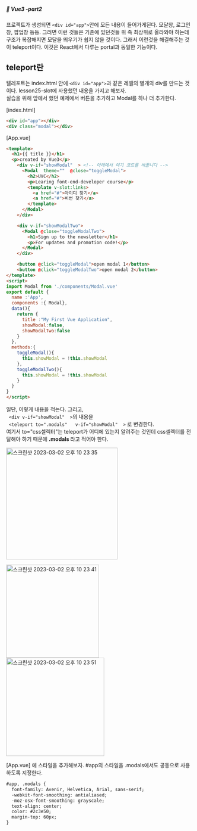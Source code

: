 ##### :cactus: Vue3 -part2


프로젝트가 생성되면 ``` <div id="app"> ```안에 모든 내용이 들어가게된다. 모달창, 로그인창, 팝업창 등등. 그러면 이런 것들은 기존에 있던것들 위 즉 최상위로 올라와야 하는데 구조가 복잡해지면 모달을 띄우기가 쉽지 않을 것이다. 그래서 이런것을 해결해주는 것이 teleport이다. 이것은 React에서 다루는 portal과 동일한 기능이다.  

## teleport란
텔레포트는 index.html 안에 ```<div id="app">```과 같은 레벨의 별개의 div를 만드는 것이다. lesson25-slot에 사용했던 내용을 가지고 해보자.  
실습을 위해 앞에서 했던 예제에서 버튼을 추가하고 Modal를 하나 더 추가한다. 

[index.html] 
```html
<div id="app"></div>
<div class="modal"></div>

```
[App.vue]
```html
<template>
  <h1>{{ title }}</h1>
  <p>created by Vue3</p> 
    <div v-if="showModal"  > <!-- 아래에서 여기 코드를 바꿉니다 -->
      <Modal  theme=""  @close="toggleModal">
        <h2>UVC</h2>
        <p>Learing font-end-developer course</p>
        <template v-slot:links>   
          <a href="#">아이디 찾기</a> 
          <a href="#">비번 찾기</a>
        </template>
      </Modal>
    </div>

    <div v-if="showModalTwo">
      <Modal @close="toggleModalTwo">
        <h1>Sign up to the newsletter</h1>
        <p>For updates and promotion code!</p>
      </Modal>
    </div>

    <button @click="toggleModal">open modal 1</button>
    <button @click="toggleModalTwo">open modal 2</button>
</template>
<script>
import Modal from './components/Modal.vue'
export default {
  name :'App',
  components :{ Modal}, 
  data(){
    return {
      title :"My First Vue Application",
      showModal:false,
      showModalTwo:false
    }
  },
  methods:{
    toggleModal(){
      this.showModal = !this.showModal
    },
    toggleModalTwo(){
      this.showModal = !this.showModal
    }
  }
}
</script>

```  
일단, 이렇게 내용을 적는다.  그리고,   
```  <div v-if="showModal"  > ```의 내용을  
```  <teleport to=".modals"   v-if="showModal"  > ``` 로 변경한다.  
여기서 to="css셀렉터"는 teleport가 어디에 있는지 알려주는 것인데 css셀렉터를 전달해야 하기 때문에 <b>.modals </b>라고 적어야 한다.

<img width="300" alt="스크린샷 2023-03-02 오후 10 23 35" src="https://user-images.githubusercontent.com/48478079/222440820-e6f29ee6-26fc-4d0c-8f37-05ced59bd80c.png">   

<img width="250" alt="스크린샷 2023-03-02 오후 10 23 41" src="https://user-images.githubusercontent.com/48478079/222440863-656630ff-af07-4306-a98b-4dbf6e9472b4.png">  <img width="264" alt="스크린샷 2023-03-02 오후 10 23 51" src="https://user-images.githubusercontent.com/48478079/222440880-129bf9bc-e4e9-45a6-b104-0d760c93b467.png">   

[App.vue] 에 스타일을 추가해보자. #app의 스타일을 .modals에서도 공동으로 사용하도록 지정한다. 
```html
#app, .modals {
  font-family: Avenir, Helvetica, Arial, sans-serif;
  -webkit-font-smoothing: antialiased;
  -moz-osx-font-smoothing: grayscale;
  text-align: center;
  color: #2c3e50;
  margin-top: 60px;
}
```


